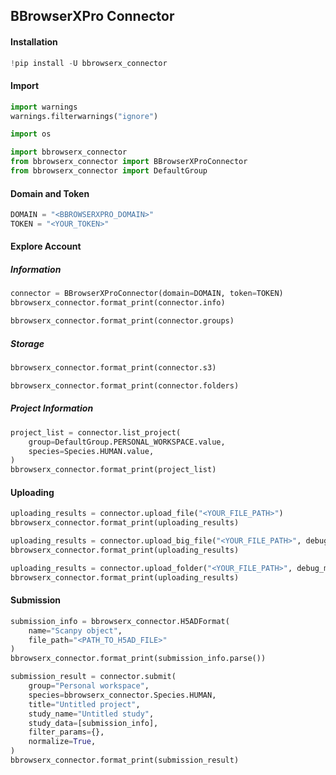 ## BBrowserXPro Connector

#### Installation

```python
!pip install -U bbrowserx_connector
```


#### Import


```python
import warnings
warnings.filterwarnings("ignore")
```


```python
import os

import bbrowserx_connector
from bbrowserx_connector import BBrowserXProConnector
from bbrowserx_connector import DefaultGroup 

```

#### Domain and Token


```python
DOMAIN = "<BBROWSERXPRO_DOMAIN>"
TOKEN = "<YOUR_TOKEN>"
```

#### Explore Account

##### Information


```python
connector = BBrowserXProConnector(domain=DOMAIN, token=TOKEN)
bbrowserx_connector.format_print(connector.info)
```


```python
bbrowserx_connector.format_print(connector.groups)
```

##### Storage


```python
bbrowserx_connector.format_print(connector.s3)
```


```python
bbrowserx_connector.format_print(connector.folders)
```

##### Project Information


```python
project_list = connector.list_project(
    group=DefaultGroup.PERSONAL_WORKSPACE.value,
    species=Species.HUMAN.value,
)
bbrowserx_connector.format_print(project_list)
```

#### Uploading


```python
uploading_results = connector.upload_file("<YOUR_FILE_PATH>")
bbrowserx_connector.format_print(uploading_results)
```


```python
uploading_results = connector.upload_big_file("<YOUR_FILE_PATH>", debug_mode=True)
bbrowserx_connector.format_print(uploading_results)
```


```python
uploading_results = connector.upload_folder("<YOUR_FILE_PATH>", debug_mode=True)
bbrowserx_connector.format_print(uploading_results)
```

#### Submission

```python
submission_info = bbrowserx_connector.H5ADFormat(
    name="Scanpy object",
    file_path="<PATH_TO_H5AD_FILE>"
)
bbrowserx_connector.format_print(submission_info.parse())
```


```python
submission_result = connector.submit(
    group="Personal workspace",
    species=bbrowserx_connector.Species.HUMAN,
    title="Untitled project",
    study_name="Untitled study",
    study_data=[submission_info],
    filter_params={},
    normalize=True,
)
bbrowserx_connector.format_print(submission_result)
```
